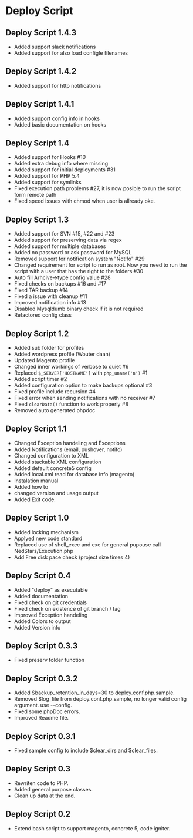 Deploy Script
========

Deploy Script 1.4.3
--------
- Added support slack notifications
- Added support for also load configle filenames 


Deploy Script 1.4.2
--------
- Added support for http notifications

Deploy Script 1.4.1
--------
- Added support config info in hooks
- Added basic documentation on hooks

Deploy Script 1.4
--------
- Added support for Hooks #10
- Added extra debug info where missing
- Added support for initial deployments #31
- Added support for PHP 5.4
- Added support for symlinks
- Fixed execution path problems #27, it is now posible to run the script form remote path
- Fixed speed issues with chmod when user is allready oke.


Deploy Script 1.3
--------
- Added support for SVN #15, #22 and #23
- Added support for preserving data via regex
- Added support for multiple databases
- Added no password or ask password for MySQL
- Removed support for notification system "Notifo" #29
- Changed requirement for script to run as root. Now you need to run the script with  a user that has the right to the folders #30
- Auto fill Arhcive->type config value #28
- Fixed checks on backups #16 and #17
- Fixed TAR backup #14
- Fixed a issue with cleanup #11
- Improved notification info #13
- Disabled Mysqldumb binary check if it is not required
- Refactored config class



Deploy Script 1.2
--------

- Added sub folder for profiles
- Added wordpress profile (Wouter daan)
- Updated Magento profile
- Changed inner workings of verbose to quiet #6
- Replaced `$_SERVER['HOSTNAME']` with `php_uname('n')` #1
- Added script timer #2
- Added configuration option to make backups optional #3
- Fixed profile include recursion #4
- Fixed error when sending notifications with no receiver #7
- Fixed `clearData()` function to work properly #8
- Removed auto generated phpdoc


Deploy Script 1.1
--------

- Changed Exception handeling and Exceptions
- Added Notifications (email, pushover, notifo)
- Changed configuration to XML
- Added stackable XML configuration
- Added default concrete5 config
- Added local.xml read for database info (magento)
- Instalation manual
- Added how to
- changed version and usage output
- Added Exit code.

Deploy Script 1.0
--------

- Added locking mechanism
- Applyed new code standard
- Replaced use of shell_exec and exe for general pupouse call NedStars/Execution.php
- Add Free disk pace check (project size times 4)

Deploy Script 0.4
--------

- Added "deploy" as executable
- Added documentation
- Fixed check on git credentials
- Fixed check on existence of git branch / tag
- Improved Exception handeling
- Added Colors to output
- Added Version info

Deploy Script 0.3.3
--------

- Fixed preserv folder function

Deploy Script 0.3.2
--------

- Added $backup_retention_in_days=30 to deploy.conf.php.sample.
- Removed $log_file from deploy.conf.php.sample, no longer valid config argument. use --config.
- Fixed some phpDoc errors.
- Improved Readme file.

Deploy Script 0.3.1
--------

- Fixed sample config to include $clear_dirs and $clear_files.

Deploy Script 0.3
--------

- Rewriten code to PHP.
- Added general purpose classes.
- Clean up data at the end.

Deploy Script 0.2
--------

- Extend bash script to support magento, concrete 5, code igniter.
